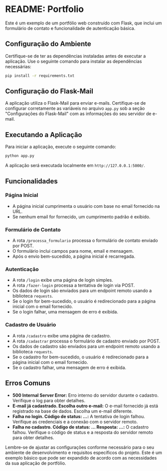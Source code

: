 # README: Portfolio

Este é um exemplo de um portfólio web construído com Flask, que inclui um formulário de contato e funcionalidade de autenticação básica.

## Configuração do Ambiente

Certifique-se de ter as dependências instaladas antes de executar a aplicação. Use o seguinte comando para instalar as dependências necessárias:

```bash
pip install -r requirements.txt
```

## Configuração do Flask-Mail

A aplicação utiliza o Flask-Mail para enviar e-mails. Certifique-se de configurar corretamente as variáveis no arquivo `app.py` sob a seção "Configurações do Flask-Mail" com as informações do seu servidor de e-mail.

## Executando a Aplicação

Para iniciar a aplicação, execute o seguinte comando:

```bash
python app.py
```

A aplicação será executada localmente em `http://127.0.0.1:5000/`.

## Funcionalidades

### Página Inicial

- A página inicial cumprimenta o usuário com base no email fornecido na URL.
- Se nenhum email for fornecido, um cumprimento padrão é exibido.

### Formulário de Contato

- A rota `/processa_formulario` processa o formulário de contato enviado por POST.
- O formulário inclui campos para nome, email e mensagem.
- Após o envio bem-sucedido, a página inicial é recarregada.

### Autenticação

- A rota `/login` exibe uma página de login simples.
- A rota `/fazer-login` processa a tentativa de login via POST.
- Os dados de login são enviados para um endpoint remoto usando a biblioteca `requests`.
- Se o login for bem-sucedido, o usuário é redirecionado para a página inicial com o email fornecido.
- Se o login falhar, uma mensagem de erro é exibida.

### Cadastro de Usuário

- A rota `/cadastro` exibe uma página de cadastro.
- A rota `/cadastrar` processa o formulário de cadastro enviado por POST.
- Os dados de cadastro são enviados para um endpoint remoto usando a biblioteca `requests`.
- Se o cadastro for bem-sucedido, o usuário é redirecionado para a página inicial com o email fornecido.
- Se o cadastro falhar, uma mensagem de erro é exibida.

## Erros Comuns

- **500 Internal Server Error:** Erro interno do servidor durante o cadastro. Verifique o log para obter detalhes.
- **E-mail já cadastrado. Escolha outro e-mail:** O e-mail fornecido já está registrado na base de dados. Escolha um e-mail diferente.
- **Falha no login. Código de status: ...:** A tentativa de login falhou. Verifique as credenciais e a conexão com o servidor remoto.
- **Falha no cadastro. Código de status: ... Resposta: ...:** O cadastro falhou. Verifique o código de status e a resposta do servidor remoto para obter detalhes.

Lembre-se de ajustar as configurações conforme necessário para o seu ambiente de desenvolvimento e requisitos específicos do projeto. Este é um exemplo básico que pode ser expandido de acordo com as necessidades da sua aplicação de portfólio.
